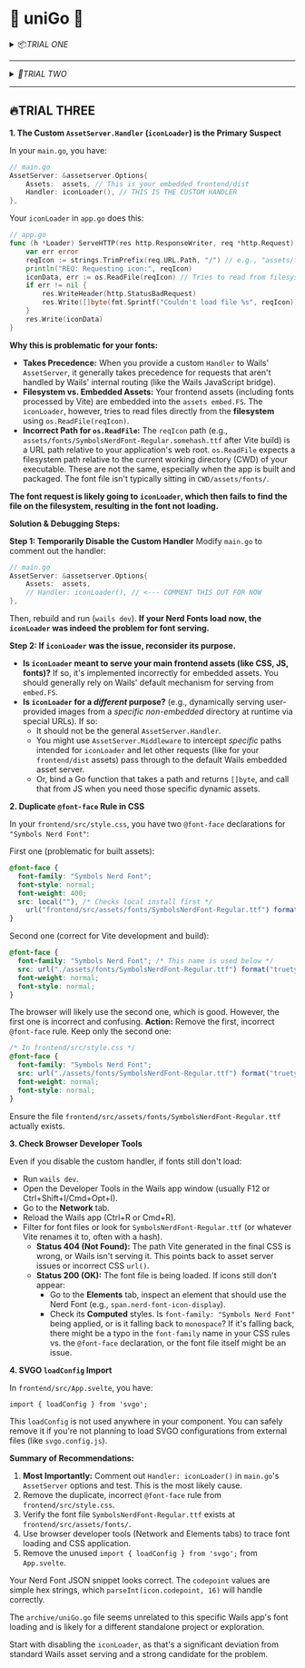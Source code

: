 #  uniGo 

<details><summary>📦<i>TRIAL ONE</i></summary>

```bash
.
├── app.go
├── build
│  ├── appicon.png
│  ├── darwin
│  │  ├── Info.dev.plist
│  │  └── Info.plist
│  ├── README.md
│  └── windows
│     ├── icon.ico
│     ├── info.json
│     ├── installer
│     │  ├── project.nsi
│     │  └── wails_tools.nsh
│     └── wails.exe.manifest
├── content
├── frontend
│  ├── dist
│  ├── index.html
│  ├── jsconfig.json
│  ├── package.json
│  ├── README.md
│  ├── src
│  │  ├── App.svelte
│  │  ├── assets
│  │  │  ├── fonts
│  │  │  │  ├── nunito-v16-latin-regular.woff2
│  │  │  │  └── OFL.txt
│  │  │  └── images
│  │  │     └── logo-universal.png
│  │  ├── main.js
│  │  ├── style.css
│  │  └── vite-env.d.ts
│  └── vite.config.js
├── go.mod
├── go.sum
├── main.go
├── README.md
├── TREE
└── wails.json
```

---

## Get Started

*We'll focus on:*

1.  **Go Backend (`app.go`)**:
    -   Reading SVG files from `content/svgs/`.
    -   Reading Nerd Font icon definitions (we'll assume a JSON file for this, as parsing font files directly is complex) from `content/nerd-fonts/`.
2.  **Svelte Frontend (`App.svelte`)**:
    - Displaying a sidebar for navigation (SVGs, Nerd Fonts).
    - Displaying a grid of SVG previews.
    - Displaying a grid of Nerd Font icons (using the actual font).
    - Basic search/filter.
    - Copying icon name/SVG content/codepoint.
3.  **Project Structure & Assets**:
    -   We'll slightly adjust the `content` folder structure for clarity.
    -   You'll need to place your Nerd Font file (e.g., `.ttf` or `.otf`) into the `frontend/src/assets/fonts` directory so CSS can load it.

Let's go!

### Update Project Structure (Recommended)**

Modify your `content` directory and `frontend/src/assets/fonts` like this:

```bash
.
├── app.go
├── build
│  └── ... (rest of build)
├── content
│  ├── nerd-fonts           # For Nerd Font metadata
│  │  └── icons.json        # We'll define this format
│  └── svgs                 # For user-provided SVG files
│     └── example.svg       # Add a sample SVG here
├── frontend
│  ├── ...
│  ├── src
│  │  ├── App.svelte
│  │  ├── assets
│  │  │  ├── fonts
│  │  │  │  ├── YourNerdFont.ttf  # <--- PLACE YOUR NERD FONT FILE HERE
│  │  │  │  └── OFL.txt           # (if applicable)
│  │  │  └── images
│  │  │     └── logo-universal.png
│  │  ├── main.js
│  │  ├── style.css
│  │  └── vite-env.d.ts
│  └── vite.config.js
├── go.mod
├── go.sum
├── main.go
├── README.md
├── TREE
└── wails.json
```

### Create Sample Content Files**

> **`content/svgs/example.svg`**:

```html
<svg xmlns="http://www.w3.org/2000/svg" viewBox="0 0 100 100" width="50" height="50">
  <circle cx="50" cy="50" r="40" stroke="black" stroke-width="3" fill="red" />
  <text x="50%" y="50%" dominant-baseline="middle" text-anchor="middle" font-size="12"fill="white">SVG!</text>
</svg>
```

*(Add more SVGs here later)*

*  **`content/nerd-fonts/icons.json`**:
*
This file will map icon names to their Unicode codepoints. You'll need to generate or find sucha JSON for your specific Nerd Font. Many Nerd Font download pages or GitHub repos include acheatsheet or a way to get this data.
Example (using some Font Awesome icons commonly included in Nerd Fonts):

```json
[
  { "name": "nf-fa-apple", "codepoint": "f179" },
  { "name": "nf-fa-android", "codepoint": "f17b" },
  { "name": "nf-fa-windows", "codepoint": "f17a" },
  { "name": "nf-dev-github_badge", "codepoint": "f09b" },
  { "name": "nf-custom-heart", "codepoint": "f004" },
  { "name": "nf-mdi-home", "codepoint": "f2dc" }
]
```

*Important*: The `codepoint` is the hexadecimal Unicode value *without* `U+` or `\u`.

> **`frontend/src/assets/fonts/YourNerdFont.ttf`**:

Download a Nerd Font (e.g., Fira Code Nerd Font, Hack Nerd Font) and place the `.ttf` or `.otf`file here. **Rename it** if needed, and make sure to update the CSS later.

### Go Backend (`app.go`)**

```go
package main

import (
	"context"
	"encoding/json"
	"fmt"
	"os"
	"path/filepath"
	"strings"
)

// App struct
type App struct {
	ctx context.Context
}

// NewApp creates a new App application struct
func NewApp() *App {
	return &App{}
}

// startup is called when the app starts. The context is saved
// so we can call the runtime methods
func (a *App) startup(ctx context.Context) {
	a.ctx = ctx
}

// SvgIcon represents a single SVG icon
type SvgIcon struct {
	Name    string `json:"name"`
	Content string `json:"content"`
	Path    string `json:"path"`
}

// NerdFontIcon represents a single Nerd Font icon
type NerdFontIcon struct {
	Name      string `json:"name"`
	Codepoint string `json:"codepoint"` // Hex codepoint string
}

// ListSvgIcons scans the content/svgs directory for SVG files
func (a *App) ListSvgIcons() ([]SvgIcon, error) {
	svgDir := "content/svgs" // Relative to project root
	files, err := os.ReadDir(svgDir)
	if err != nil {
		if os.IsNotExist(err) {
			// If directory doesn't exist, return empty list, not an error for the frontend
			return []SvgIcon{}, nil
		}
		return nil, fmt.Errorf("failed to read SVG directory %s: %w", svgDir, err)
	}

	var icons []SvgIcon
	for _, file := range files {
		if !file.IsDir() && strings.HasSuffix(strings.ToLower(file.Name()), ".svg") {
			filePath := filepath.Join(svgDir, file.Name())
			content, err := os.ReadFile(filePath)
			if err != nil {
				// Log error but continue processing other files
				fmt.Printf("Error reading SVG file %s: %v\n", filePath, err)
				continue
			}
			icons = append(icons, SvgIcon{
				Name:    strings.TrimSuffix(file.Name(), filepath.Ext(file.Name())),
				Content: string(content),
				Path:    filePath,
			})
		}
	}
	return icons, nil
}

// ListNerdFontIcons loads Nerd Font icon definitions from content/nerd-fonts/icons.json
func (a *App) ListNerdFontIcons() ([]NerdFontIcon, error) {
	jsonPath := "content/nerd-fonts/icons.json" // Relative to project root
	file, err := os.ReadFile(jsonPath)
	if err != nil {
		if os.IsNotExist(err) {
			// If file doesn't exist, return empty list
			return []NerdFontIcon{}, nil
		}
		return nil, fmt.Errorf("failed to read Nerd Font JSON %s: %w", jsonPath, err)
	}

	var icons []NerdFontIcon
	err = json.Unmarshal(file, &icons)
	if err != nil {
		return nil, fmt.Errorf("failed to unmarshal Nerd Font JSON %s: %w", jsonPath, err)
	}
	return icons, nil
}
```

**4. Update `main.go`**

Make sure your `main.go` initializes and binds your `App` struct.

```go
package main

import (
	"embed"

	"github.com/wailsapp/wails/v2"
	"github.com/wailsapp/wails/v2/pkg/options"
	"github.com/wailsapp/wails/v2/pkg/options/assetserver"
)

//go:embed all:frontend/dist
var assets embed.FS

func main() {
	// Create an instance of the app structure
	app := NewApp() // This NewApp() comes from app.go

	// Create application with options
	err := wails.Run(&options.App{
		Title:  "Icon Library Previewer",
		Width:  1024,
		Height: 768,
		AssetServer: &assetserver.Options{
			Assets: assets,
		},
		BackgroundColour: &options.RGBA{R: 27, G: 38, B: 54, A: 1},
		OnStartup:        app.startup, // Use the startup method from app.go
		Bind: []interface{}{
			app, // Bind the entire app struct
		},
	})

	if err != nil {
		println("Error:", err.Error())
	}
}
```

### Svelte Frontend (`frontend/src/`)**

> **`frontend/src/style.css`**:

```css
/* Reset and base styles */
:root {
  font-family: Inter, Avenir, Helvetica, Arial, sans-serif;
  font-size: 16px;
  line-height: 1.5;
  font-weight: 400;
  color-scheme: light dark;
  color: rgba(255, 255, 255, 0.87);
  background-color: #242424;
  font-synthesis: none;
  text-rendering: optimizeLegibility;
  -webkit-font-smoothing: antialiased;
  -moz-osx-font-smoothing: grayscale;
  -webkit-text-size-adjust: 100%;
  --sidebar-width: 250px;
  --header-height: 60px;
  --gap: 1rem;
  --icon-size: 3rem;
  --border-color: #444;
}
body {
  margin: 0;
  display: flex;
  min-width: 320px;
  min-height: 100vh;
  box-sizing: border-box;
}
*, *::before, *::after {
  box-sizing: inherit;
}
/* App Layout */
.app-container {
  display: flex;
  width: 100%;
  height: 100vh;
}
.sidebar {
  width: var(--sidebar-width);
  background-color: #1e1e1e;
  padding: var(--gap);
  border-right: 1px solid var(--border-color);
  display: flex;
  flex-direction: column;
}
.sidebar h2 {
  margin-top: 0;
  font-size: 1.2em;
  border-bottom: 1px solid var(--border-color);
  padding-bottom: 0.5em;
  margin-bottom: 1em;
}
.sidebar ul {
  list-style: none;
  padding: 0;
  margin: 0;
}
.sidebar li button {
  display: block;
  width: 100%;
  padding: 0.75em 1em;
  background: none;
  border: none;
  color: rgba(255, 255, 255, 0.7);
  text-align: left;
  cursor: pointer;
  border-radius: 4px;
  font-size: 1em;
}
.sidebar li button:hover {
  background-color: #333;
  color: white;
}
.sidebar li button.active {
  background-color: #007acc;
  color: white;
  font-weight: bold;
}
.main-content {
  flex-grow: 1;
  padding: var(--gap);
  overflow-y: auto;
  display: flex;
  flex-direction: column;
}
.search-bar {
  margin-bottom: var(--gap);
  padding: 0.5em;
  width: 100%;
  max-width: 500px;
  background-color: #333;
  border: 1px solid var(--border-color);
  color: white;
  border-radius: 4px;
}
.icon-grid {
  display: grid;
  grid-template-columns: repeat(auto-fill, minmax(120px, 1fr));
  gap: var(--gap);
}
.icon-card {
  background-color: #2a2a2a;
  border: 1px solid var(--border-color);
  border-radius: 8px;
  padding: var(--gap);
  display: flex;
  flex-direction: column;
  align-items: center;
  justify-content: center;
  text-align: center;
  cursor: pointer;
  transition: transform 0.2s ease, box-shadow 0.2s ease;
}
.icon-card:hover {
  transform: translateY(-3px);
  box-shadow: 0 4px 8px rgba(0,0,0,0.3);
}
.icon-preview {
  width: var(--icon-size);
  height: var(--icon-size);
  display: flex;
  align-items: center;
  justify-content: center;
  margin-bottom: 0.5em;
  overflow: hidden; /* Prevents large SVGs from breaking layout */
}
.icon-preview svg {
  max-width: 100%;
  max-height: 100%;
  fill: currentColor; /* For SVGs that use currentColor */
}
.icon-name {
  font-size: 0.8em;
  word-break: break-all;
  color: #ccc;
}
.toast {
  position: fixed;
  bottom: 20px;
  left: 50%;
  transform: translateX(-50%);
  background-color: #333;
  color: white;
  padding: 10px 20px;
  border-radius: 5px;
  box-shadow: 0 2px 10px rgba(0,0,0,0.2);
  z-index: 1000;
  opacity: 0;
  transition: opacity 0.5s ease-in-out;
}
.toast.show {
  opacity: 1;
}
/* NERD FONT STYLING */
/*
  IMPORTANT:
  1. Replace 'YourNerdFontName' with a descriptive name for your font.
  2. Replace 'YourNerdFont.ttf' with the ACTUAL FILENAME of your font
     in frontend/src/assets/fonts/
*/
@font-face {
  font-family: 'MyNerdFont'; /* Choose a name */
  src: url('./assets/fonts/YourNerdFont.ttf') format('truetype'); /* UPDATE THIS PATH */
  /* If you have other formats like woff2, add them:
  src: url('./assets/fonts/YourNerdFont.woff2') format('woff2'),
       url('./assets/fonts/YourNerdFont.ttf') format('truetype');
  */
  font-weight: normal;
  font-style: normal;
}
.nerd-font-icon-display {
  font-family: 'MyNerdFont', 'Symbols Nerd Font', monospace; /* Fallback chain */
  font-size: var(--icon-size); /* Adjust as needed */
  line-height: 1;
}
```

> **VERY IMPORTANT**: In the `@font-face` rule:

1.  Change `'MyNerdFont'` to a name you want to use (e.g., `'FiraCodeNerd'`).
2.  Change `url('./assets/fonts/YourNerdFont.ttf')` to match the *exact filename* of the NerdFontyou placed in `frontend/src/assets/fonts/`.
3.  If your font is `.otf`, use `format('opentype')`.

> **`frontend/src/App.svelte`**:

```html
<script>
  import { onMount } from 'svelte';
  import { ListSvgIcons, ListNerdFontIcons } from '../wailsjs/go/main/App'; // Wailsgeneratedbindings
  let svgIcons = [];
  let nerdFontIcons = [];
  let filteredSvgIcons = [];
  let filteredNerdFontIcons = [];
  let isLoading = true;
  let errorMsg = '';
  let currentView = 'svg'; // 'svg' or 'nerdfont'
  let searchTerm = '';
  let toastMessage = '';
  let showToast = false;
  onMount(async () => {
    try {
      const [svgs, nfIcons] = await Promise.all([
        ListSvgIcons(),
        ListNerdFontIcons()
      ]);
      svgIcons = svgs || []; // Ensure it's an array if Go returns null
      nerdFontIcons = nfIcons || [];
      filterIcons();
    } catch (err) {
      console.error("Error loading icons:", err);
      errorMsg = `Failed to load icons: ${err}`;
    } finally {
      isLoading = false;
    }
  });
  function filterIcons() {
    const term = searchTerm.toLowerCase();
    if (svgIcons) {
        filteredSvgIcons = svgIcons.filter(icon => icon.name.toLowerCase().includes(term));
    } else {
        filteredSvgIcons = [];
    }
    if (nerdFontIcons) {
        filteredNerdFontIcons = nerdFontIcons.filter(icon =>
            icon.name.toLowerCase().includes(term) ||
            icon.codepoint.toLowerCase().includes(term)
        );
    } else {
        filteredNerdFontIcons = [];
    }
  }
  $: if (searchTerm || svgIcons.length || nerdFontIcons.length) { // Re-filter when searchTermordata changes
      filterIcons();
  }
  function setView(view) {
    currentView = view;
    searchTerm = ''; // Reset search on view change
    filterIcons();
  }
  function displayToast(message) {
    toastMessage = message;
    showToast = true;
    setTimeout(() => {
      showToast = false;
    }, 2000);
  }
  async function copyToClipboard(text, type) {
    try {
      await navigator.clipboard.writeText(text);
      displayToast(`${type} copied!`);
    } catch (err) {
      console.error('Failed to copy: ', err);
      displayToast(`Failed to copy ${type}`);
    }
  }
  function handleSvgClick(icon) {
    // Example: copy SVG name. Could also copy content or path.
    copyToClipboard(icon.name, "SVG name");
    // To copy SVG content: copyToClipboard(icon.content, "SVG content");
  }
  function handleNerdFontClick(icon) {
    // Copy icon name, or codepoint, or the character itself
    const character = String.fromCodePoint(parseInt(icon.codepoint, 16));
    copyToClipboard(character, `NerdFont char ${icon.name}`);
    // To copy codepoint: copyToClipboard(icon.codepoint, "Codepoint");
  }
  function getNerdFontCharacter(codepoint) {
    return String.fromCodePoint(parseInt(codepoint, 16));
  }
</script>
<div class="app-container">
  <aside class="sidebar">
    <h2>Icon Library</h2>
    <input
      type="text"
      class="search-bar"
      placeholder="Search icons..."
      bind:value={searchTerm}
      on:input={filterIcons}
    />
    <ul>
      <li>
        <button class:active={currentView === 'svg'} on:click={() => setView('svg')}>
          SVG Icons ({filteredSvgIcons.length})
        </button>
      </li>
      <li>
        <button class:active={currentView === 'nerdfont'} on:click={() => setView('nerdfont')}>
          Nerd Font Icons ({filteredNerdFontIcons.length})
        </button>
      </li>
    </ul>
  </aside>
  <main class="main-content">
    {#if isLoading}
      <p>Loading icons...</p>
    {:else if errorMsg}
      <p style="color: red;">{errorMsg}</p>
    {:else}
      {#if currentView === 'svg'}
        {#if filteredSvgIcons.length === 0}
          <p>No SVG icons found{searchTerm ? ' matching your search' : (svgIcons.length === 0 ?'in content/svgs/. Add some!' : '')}.</p>
        {:else}
          <div class="icon-grid">
            {#each filteredSvgIcons as icon (icon.path)}
              <div class="icon-card" on:click={() => handleSvgClick(icon)} title="Click tocopyname: {icon.name}">
                <div class="icon-preview">
                  {@html icon.content}
                </div>
                <span class="icon-name">{icon.name}</span>
              </div>
            {/each}
          </div>
        {/if}
      {:else if currentView === 'nerdfont'}
        {#if filteredNerdFontIcons.length === 0}
          <p>No Nerd Font icons found{searchTerm ? ' matching your search' : (nerdFontIconslength=== 0 ? ' in content/nerd-fonts/icons.json or font not loaded. Check console &CSS.' :'')}.</p>
        {:else}
          <div class="icon-grid">
            {#each filteredNerdFontIcons as icon (icon.codepoint)}
              <div class="icon-card" on:click={() => handleNerdFontClick(icon)} title="Clicktocopy character: {icon.name}">
                <div class="icon-preview nerd-font-icon-display">
                  {getNerdFontCharacter(icon.codepoint)}
                </div>
                <span class="icon-name">{icon.name}</span>
                <span class="icon-name" style="font-size: 0.7em; color: #888;">{icon.codepoint<span>
              </div>
            {/each}
          </div>
        {/if}
      {/if}
    {/if}
  </main>
</div>
{#if showToast}
  <div class="toast show">{toastMessage}</div>
{/if}
```

*   **`frontend/wailsjs/go/main/App.d.ts` (Auto-generated - check after `wails dev`)**
    Wails should generate this. If you make changes to Go methods exposed to the frontend, you might need to delete `frontend/wailsjs` and restart `wails dev` for it to regenerate.

**6. Build and Run**

1.  Open your project root in the terminal.
2.  Run `wails dev`.

    *   This will compile the Go backend and start the Vite dev server for the Svelte frontend.
    *   Wails automatically generates the JavaScript bindings in `frontend/wailsjs/`.
3.  Your application window should appear.

**Key Things to Double-Check / Troubleshoot:**

*   **Nerd Font Path in CSS:** The `url(...)` in `frontend/src/style.css` for `@font-face` MUST correctly point to your Nerd Font file within `frontend/src/assets/fonts/`. The font name used in `font-family` in `@font-face` must match the one used in `.nerd-font-icon-display`.
*   **`content/nerd-fonts/icons.json`:** Ensure this file exists, is valid JSON, and its format matches what the Go code expects (`[{"name": "...", "codepoint": "..."}, ...]`).
*   **`content/svgs/`:** Make sure you have some `.svg` files there.
*   **Console Output:** Check both the terminal where `wails dev` is running (for Go errors) and the browser developer console (Ctrl+Shift+I or Cmd+Opt+I, for Svelte/JavaScript errors, especially related to font loading or Wails calls).
*   **Wails Bindings:** If you change function signatures in `app.go` that are bound to the frontend, Wails needs to regenerate the bindings. Sometimes deleting the `frontend/wailsjs` directory and restarting `wails dev` helps.

This comprehensive setup should give you a solid foundation. You can now expand on this by adding more features like:
*   More sophisticated search (e.g., fuzzy search).
*   Tagging icons.
*   User-configurable settings.
*   Different views (list vs. grid).
*   Directly opening SVG file location.

</details>

---

<details><summary><i>📜TRIAL TWO</i></summary>

The main layout issues ("main content won't fill the window" and "grid stuck to one column") are indeed CSS-related, primarily stemming from how heights and widths are being managed in the flex/grid containers, and some conflicting global styles.

Let's break it down:

**Critical CSS Fixes for Layout:**

1.  **`html`, `body`, `#app` Base Styling:**
    *   `text-align: center;` on `html` and `#app` can interfere with block-level children's default width behavior. It's meant for inline content.
    *   Managing `height: 100vh` vs `height: 100%`: `100vh` is viewport height. For children to fill a parent that has `100vh`, they should use `height: 100%`.

2.  **`.main-content` Height:**
    *   You have `height: 100vh;` on `.main-content`. Since its parent (`.app-container`) is already `height: 100vh;`, and `.main-content` is a flex item (`flex-grow: 1`), it should derive its height from the flex layout. The explicit `100vh` can cause overflow or miscalculation, especially when padding is involved.

3.  **`.icon-grid` Sizing:**
    *   For `.icon-grid` to be scrollable and use available space, its parent (`.main-content`) needs to correctly constrain its height. Since `.main-content` is `display: flex; flex-direction: column;`, the `.icon-grid` (with `flex-grow: 1`) should expand to fill the remaining vertical space.
    *   The grid being one column means its *width* is somehow constrained. This often happens if its parent (`.main-content`) isn't getting enough width from *its* parent (`.app-container`).

**Other CSS/HTML Bugs & Improvements:**

4.  **Invalid HTML `<buttondiv>`:**
    *   In `App.svelte`, you have `<buttondiv id="icon-count">`. This is not a valid HTML element. It should be a `<span>` or `<div>` *inside* the `<button>`, or just styled differently.

5.  **Toast Opacity:**
    *   `.toast.show` has `opacity: 0;`. This should be `opacity: 1;` to make it visible.

6.  **Duplicate `:root`:**
    *   You have two `:root` declarations in `style.css`. The second one will override variables from the first if they have the same name. It's better to consolidate them.

7.  **Font Definitions & Usage:**
    *   You define `Nunito` but then in `:root` your `--font-sans` is `"SF Pro Text", "Symbols Nerd Font", sans-serif;`. Make sure you're applying the font you intend. The Nerd Font for icons seems correctly set up with `Symbols Nerd Font`.

8.  **`.sidebar` display:**
    *   `display: block; flex-direction: column;` is unusual. If you want the sidebar to be a flex container for its children (like `h2`, `input`, `ul`), it should be `display: flex; flex-direction: column;`. If not, `flex-direction` has no effect on `display: block`. Given its children, `display: flex; flex-direction: column;` is likely more appropriate.

**Wails `main.go` Options:**

*   Your `Mac.TitleBar` options are set for a standard title bar (`TitlebarAppearsTransparent: false`, `HideTitleBar: false`).
*   However, you have `CSSDragProperty: "drag"` and apply `class="sidebar drag"` in Svelte. This implies you want to drag the window by the sidebar.
*   If you want a frameless window (no native title bar) that you drag by the sidebar:
    *   Set `Frameless: true` in `options.App{}`.
    *   Then, for Mac, you'd typically set `Mac.TitleBar.TitlebarAppearsTransparent: true` and `Mac.TitleBar.FullSizeContent: true`. You might even `HideTitle: true`.
*   If you want to keep the standard OS title bar, then the `CSSDragProperty` on the sidebar won't move the window (it might select text).
*   **For now, I'll assume you want the standard title bar since that's what the explicit options suggest.** The drag property on the sidebar won't hurt but won't move the window. If you want a frameless window, you'll need to adjust `main.go`.

---

**Corrected Code Snippets:**

**1. `frontend\src\style.css` (Key Changes Highlighted)**

```css
/* Consolidated :root and base styles */
:root {
  /* Primary font for UI text - choose one or define fallbacks */
  --font-sans: "Nunito", "SF Pro Text", "Symbols Nerd Font", sans-serif; /* Added Nunito here */
  --font-mono: "SF Mono", "Symbols Nerd Font Mono", monospace;

  font-size: 16px;
  line-height: 1.5;
  font-weight: 400;

  color-scheme: light dark;
  color: rgba(255, 255, 255, 0.87);

  scroll-behavior: smooth;
  font-synthesis: none;
  text-rendering: optimizeLegibility;
  -webkit-font-smoothing: antialiased;
  -moz-osx-font-smoothing: grayscale;
  -webkit-text-size-adjust: 100%;

  --sidebar-width: 200px;
  --header-height: 60px; /* Not currently used, but good to keep if you add a header */
  --gap: 1rem;
  --icon-size: 3rem;
  --border-color: #00000000; /* Transparent border is fine */
}

/* Ensure html, body, and #app take full height and don't interfere with flex/grid */
html {
  height: 100vh;
  background-image: url("assets/images/fabric.png");
  background-color: rgba(25, 25, 25, 0.5); /* This will be under body's background */
  /* text-align: center;  <--- REMOVE for block layouts */
  color: white;
  border-radius: 13px; /* This applies to the HTML element itself */
  overflow: hidden; /* Prevent scrollbars on html if window is sized perfectly */
}

body {
  height: 100%; /* Fill html */
  margin: 0;
  font-family: var(--font-sans);
  background-color: rgba(25, 25, 25, 0.5); /* Overlays html background */
  backdrop-filter: blur(10px);
  color: white;
  display: flex; /* Make body a flex container */
  flex-direction: column; /* Ensure #app can grow if needed */
  overflow: hidden; /* Prevent scrollbars on body */
}

#app {
  height: 100%; /* Fill body */
  width: 100%;
  display: flex; /* Make #app a flex container for .app-container */
  /* text-align: center; <--- REMOVE for block layouts */
}


@font-face {
  font-family: "Nunito";
  font-style: normal;
  font-weight: 400;
  src: local(""),
    url("assets/fonts/nunito-v16-latin-regular.woff2") format("woff2");
}

/* App Layout */
.app-container {
  display: flex;
  width: 100%; /* Fill #app */
  height: 100%; /* Fill #app */
}

.sidebar {
  width: var(--sidebar-width);
  padding: var(--gap);
  border-right: 0px solid var(--border-color); /* This is fine if you want no visible border */
  display: flex; /* Make sidebar a flex container for its children */
  flex-direction: column;
  flex-shrink: 0; /* Prevent sidebar from shrinking */
}

.sidebar h2 {
  margin-top: 0;
  font-size: 1.2em; /* Slightly larger for better readability */
  border-bottom: 1px solid var(--border-color);
  padding-bottom: 0.5em;
  margin-bottom: 1em;
}

.sidebar ul {
  list-style: none;
  padding: 0;
  margin: 0;
}

.sidebar li button {
  display: flex; /* Use flex to align items inside button */
  justify-content: space-between; /* Pushes count to the right */
  align-items: center; /* Vertically align text and count */
  width: 100%;
  margin-top: 0.5em;
  padding: 0.75em 1em;
  background: none;
  border: none;
  color: rgba(255, 255, 255, 0.7);
  text-align: left;
  cursor: pointer;
  border-radius: 4px;
  font-size: 0.9em; /* Adjusted for balance */
  transition: all 300ms ease;
}

.sidebar li button:hover {
  transform: translateX(5px);
  background-color: #333;
  color: white;
}

.sidebar li button.active {
  background-color: #007accaa;
  color: white;
  font-weight: bold;
}

/* Replaced #icon-count with a class for spans */
.icon-count-badge {
  font-size: 0.8em;
  color: #f5d863aa;
  background-color: rgba(0,0,0,0.2);
  padding: 0.1em 0.4em;
  border-radius: 3px;
}

.main-content {
  flex-grow: 1; /* Allow main content to take remaining width */
  padding: var(--gap);
  display: flex;
  flex-direction: column;
  /* height: 100vh; <--- REMOVE THIS, height comes from flex parent */
  /* width: 100%;   <--- Not strictly needed with flex-grow, but harmless */
  overflow: hidden; /* Important: parent of scrollable area should hide overflow */
  min-width: 0; /* Fixes potential flexbox shrinkage issue with wide children */
}

.search-bar {
  margin-bottom: var(--gap);
  padding: 0.5em;
  width: 100%;
  max-width: 500px; /* Or remove max-width if you want it to span more */
  background-color: #333;
  border: 1px solid var(--border-color);
  color: white;
  border-radius: 7px;
  flex-shrink: 0; /* Prevent search bar from shrinking */
}

.icon-grid {
  display: grid;
  width: 100%; /* Take full width of .main-content */
  /*
    IMPORTANT: For the grid to scroll, its parent (.main-content) defines the
    overall height, and the grid itself takes the remaining space and scrolls.
  */
  flex-grow: 1; /* Make the grid take all available vertical space in .main-content */
  overflow-y: auto; /* Enable vertical scrolling FOR THE GRID */
  grid-template-columns: repeat(auto-fill, minmax(150px, 1fr)); /* Increased minmax slightly */
  gap: var(--gap);
}

.icon-card {
  background-color: #2a2a2a;
  /* width: 175px; <--- REMOVE fixed width; let grid-template-columns handle it */
  border: 1px solid var(--border-color);
  border-radius: 7px;
  padding: var(--gap);
  display: flex;
  flex-direction: column;
  align-items: center;
  justify-content: center;
  text-align: center;
  cursor: pointer;
  transition: transform 0.3s ease, box-shadow 0.3s ease;
  min-height: 120px; /* Give cards a minimum height */
}

.icon-card:hover {
  transform: translateY(-3px);
  box-shadow: 0 4px 8px rgba(0, 0, 0, 0.3);
}

.icon-preview {
  width: var(--icon-size);
  height: var(--icon-size);
  display: flex;
  align-items: center;
  justify-content: center;
  margin-bottom: 0.5em;
  overflow: hidden;
}

.icon-preview svg {
  max-width: 100%;
  max-height: 100%;
  fill: currentColor;
}

.icon-name {
  font-size: 0.8em;
  word-break: break-all;
  color: #ccc;
  margin-top: auto; /* Pushes name to bottom if card content is sparse */
}

.toast {
  position: fixed;
  bottom: 20px;
  left: 50%;
  transform: translateX(-50%);
  background-color: #333;
  color: white;
  padding: 10px 20px;
  border-radius: 5px;
  box-shadow: 0 2px 10px rgba(0, 0, 0, 0.2);
  z-index: 1000;
  opacity: 0;
  transition: opacity 0.5s ease-in-out;
  pointer-events: none; /* So it doesn't intercept clicks when hidden */
}

.toast.show {
  opacity: 1; /* <<< CORRECTED */
}

/* NERD FONT STYLING */
@font-face {
  font-family: "Symbols Nerd Font"; /* This name is used below */
  src: url("./assets/fonts/SymbolsNerdFont-Regular.ttf") format("truetype");
  font-weight: normal;
  font-style: normal;
}

.nerd-font-icon-display {
  font-family: "Symbols Nerd Font", monospace; /* Fallback chain */
  font-size: var(--icon-size);
  line-height: 1;
}
```

**2. `frontend\src\App.svelte` (Changes for icon count display)**

```html
<script>
  import { onMount } from "svelte";
  import { ListSvgIcons, ListNerdFontIcons } from "../wailsjs/go/main/App"; // Wails generated bindings

  let svgIcons = [];
  let nerdFontIcons = [];
  let filteredSvgIcons = [];
  let filteredNerdFontIcons = [];
  let isLoading = true;
  let errorMsg = "";
  let currentView = "svg"; // 'svg' or 'nerdfont'
  let searchTerm = "";
  let toastMessage = "";
  let showToast = false;

  onMount(async () => {
    try {
      const [svgs, nfIcons] = await Promise.all([
        ListSvgIcons(),
        ListNerdFontIcons(),
      ]);
      svgIcons = svgs || [];
      nerdFontIcons = nfIcons || [];
      filterIcons();
    } catch (err) {
      console.error("Error loading icons:", err);
      errorMsg = `Failed to load icons: ${err.message || err}`; // Get message from error
    } finally {
      isLoading = false;
    }
  });

  function filterIcons() {
    const term = searchTerm.toLowerCase();
    if (svgIcons) {
      filteredSvgIcons = svgIcons.filter((icon) =>
        icon.name.toLowerCase().includes(term)
      );
    } else {
      filteredSvgIcons = [];
    }

    if (nerdFontIcons) {
      filteredNerdFontIcons = nerdFontIcons.filter(
        (icon) =>
          icon.name.toLowerCase().includes(term) ||
          icon.codepoint.toLowerCase().includes(term)
      );
    } else {
      filteredNerdFontIcons = [];
    }
  }

  $: if (searchTerm || svgIcons.length || nerdFontIcons.length) {
    filterIcons();
  }

  function setView(view) {
    currentView = view;
    searchTerm = "";
    filterIcons();
  }

  function displayToast(message) {
    toastMessage = message;
    showToast = true;
    setTimeout(() => {
      showToast = false;
    }, 2000);
  }

  async function copyToClipboard(text, type) {
    try {
      if (navigator.clipboard && navigator.clipboard.writeText) {
        await navigator.clipboard.writeText(text);
        displayToast(`${type} copied!`);
      } else {
        displayToast('Clipboard API not available.');
      }
    } catch (err) {
      console.error("Failed to copy: ", err);
      displayToast(`Failed to copy ${type}`);
    }
  }

  function handleSvgClick(icon) {
    copyToClipboard(icon.name, "SVG name");
  }

  function handleNerdFontClick(icon) {
    const character = String.fromCodePoint(parseInt(icon.codepoint, 16));
    copyToClipboard(character, `NerdFont char ${icon.name}`);
  }

  function getNerdFontCharacter(codepoint) {
    return String.fromCodePoint(parseInt(codepoint, 16));
  }
</script>

<div class="app-container">
  <aside class="sidebar drag"> {/* 'drag' property for Wails if window is frameless */}
    <h2>📖 uniGO</h2>
    <i style="margin-bottom: 1em;font-size:13px;color: #aaa;">Powered by <span class="nerd-font-icon-display" style="font-size: 13px;"></span></i> {/* Using span for Wails icon */}
    <input
      type="text"
      class="search-bar"
      placeholder="Search icons..."
      bind:value={searchTerm}
      on:input={filterIcons}
    />
    <ul>
      <li>
        <button
          class:active={currentView === "svg"}
          on:click={() => setView("svg")}
        >
          <span>SVG</span> {/* Text in a span */}
          <span class="icon-count-badge">{filteredSvgIcons.length}</span> {/* Count in a styled span */}
        </button>
      </li>
      <li>
        <button
          class:active={currentView === "nerdfont"}
          on:click={() => setView("nerdfont")}
        >
          <span>Nerd Font</span>
          <span class="icon-count-badge">{filteredNerdFontIcons.length}</span>
        </button>
      </li>
    </ul>
  </aside>

  <main class="main-content">
    {#if isLoading}
      <p>Loading icons...</p>
    {:else if errorMsg}
      <p style="color: red;">{errorMsg}</p>
    {:else if currentView === "svg"}
      {#if filteredSvgIcons.length === 0}
        <p>
          No SVG icons found
          {searchTerm
            ? " matching your search"
            : svgIcons.length === 0
              ? " in content/svgs/. Add some!"
              : ""}.
        </p>
      {:else}
        <div class="icon-grid">
          {#each filteredSvgIcons as icon (icon.path)}
            <div
              class="icon-card"
              aria-label="SVG icon: {icon.name}"
              on:click={() => handleSvgClick(icon)}
              title="Click to copy name: {icon.name}"
            >
              <div class="icon-preview">
                {@html icon.content}
              </div>
              <span class="icon-name">{icon.name}</span>
            </div>
          {/each}
        </div>
      {/if}
    {:else if currentView === "nerdfont"}
      {#if filteredNerdFontIcons.length === 0}
        <p>
          No Nerd Font icons found
          {searchTerm
            ? " matching your search"
            : nerdFontIcons.length === 0
              ? " in content/nerd-fonts/icons.json or font not loaded. Check console & CSS."
              : ""}.
        </p>
      {:else}
        <div class="icon-grid">
          {#each filteredNerdFontIcons as icon (icon.codepoint)}
            <div
              class="icon-card"
              aria-label="Nerd Font icon: {icon.name}"
              on:click={() => handleNerdFontClick(icon)}
              title="Click to copy character: {icon.name}"
            >
              <div class="icon-preview nerd-font-icon-display">
                {getNerdFontCharacter(icon.codepoint)}
              </div>
              <span class="icon-name">{icon.name}</span>
              <span class="icon-name" style="font-size: 0.7em; color: #888;">
                {icon.codepoint}
              </span>
            </div>
          {/each}
        </div>
      {/if}
    {/if}
  </main>
</div>

{#if showToast}
  <div class="toast show">{toastMessage}</div>
{/if}
```

**Summary of Key Fixes Applied:**
1.  **CSS:**
    *   Removed `text-align: center` from `html` and `#app`.
    *   Set `html`, `body`, `#app` to `height: 100vh` (html) and `height: 100%` (body, app) and `display: flex` to properly propagate dimensions.
    *   Removed explicit `height: 100vh` from `.main-content`; its height is now correctly determined by `flex-grow: 1` within `.app-container`.
    *   Added `min-width: 0` to `.main-content` (a common flexbox fix for nested content).
    *   Added `overflow: hidden` to `html`, `body`, and `.main-content` to control scroll contexts.
    *   Made `.icon-grid` use `flex-grow: 1` and `overflow-y: auto` to ensure it scrolls within the space allocated by `.main-content`.
    *   Removed fixed `width` from `.icon-card`, allowing `grid-template-columns` to define their size.
    *   Corrected `.toast.show { opacity: 1; }`.
    *   Changed `.sidebar` to `display: flex; flex-direction: column;`.
    *   Changed icon count display in buttons to use `<span>` and flex layout on the button.
2.  **Svelte:**
    *   Replaced `<buttondiv>` with `<span>` and classes for styling the count.
    *   Ensured the Wails icon in the sidebar also uses the Nerd Font class if it's a Nerd Font glyph.

After applying these changes, rebuild (`wails dev` or `wails build`):
*   The main content area should now correctly fill the space next to the sidebar.
*   The icon grid should display multiple columns and scroll vertically if there are many icons.

Test thoroughly. Flexbox and Grid layouts can be tricky, and sometimes small changes have big effects, especially concerning overflow and height/width calculations.

</details>

---

## 🔥TRIAL THREE

**1. The Custom `AssetServer.Handler` (`iconLoader`) is the Primary Suspect**

In your `main.go`, you have:

```go
// main.go
AssetServer: &assetserver.Options{
    Assets:  assets, // This is your embedded frontend/dist
    Handler: iconLoader(), // THIS IS THE CUSTOM HANDLER
},
```

Your `iconLoader` in `app.go` does this:

```go
// app.go
func (h *Loader) ServeHTTP(res http.ResponseWriter, req *http.Request) {
	var err error
	reqIcon := strings.TrimPrefix(req.URL.Path, "/") // e.g., "assets/fonts/SymbolsNerdFont-Regular.ttf"
	println("REQ: Requesting icon:", reqIcon)
	iconData, err := os.ReadFile(reqIcon) // Tries to read from filesystem: CWD/assets/fonts/...
	if err != nil {
		res.WriteHeader(http.StatusBadRequest)
		res.Write([]byte(fmt.Sprintf("Couldn't load file %s", reqIcon)))
	}
	res.Write(iconData)
}
```

**Why this is problematic for your fonts:**

*   **Takes Precedence:** When you provide a custom `Handler` to Wails' `AssetServer`, it generally takes precedence for requests that aren't handled by Wails' internal routing (like the Wails JavaScript bridge).
*   **Filesystem vs. Embedded Assets:** Your frontend assets (including fonts processed by Vite) are embedded into the `assets embed.FS`. The `iconLoader`, however, tries to read files directly from the **filesystem** using `os.ReadFile(reqIcon)`.
*   **Incorrect Path for `os.ReadFile`:** The `reqIcon` path (e.g., `assets/fonts/SymbolsNerdFont-Regular.somehash.ttf` after Vite build) is a URL path relative to your application's web root. `os.ReadFile` expects a filesystem path relative to the current working directory (CWD) of your executable. These are not the same, especially when the app is built and packaged. The font file isn't typically sitting in `CWD/assets/fonts/`.

**The font request is likely going to `iconLoader`, which then fails to find the file on the filesystem, resulting in the font not loading.**

**Solution & Debugging Steps:**

**Step 1: Temporarily Disable the Custom Handler**
Modify `main.go` to comment out the handler:

```go
// main.go
AssetServer: &assetserver.Options{
    Assets:  assets,
    // Handler: iconLoader(), // <--- COMMENT THIS OUT FOR NOW
},
```
Then, rebuild and run (`wails dev`).
**If your Nerd Fonts load now, the `iconLoader` was indeed the problem for font serving.**

**Step 2: If `iconLoader` was the issue, reconsider its purpose.**
*   **Is `iconLoader` meant to serve your main frontend assets (like CSS, JS, fonts)?** If so, it's implemented incorrectly for embedded assets. You should generally rely on Wails' default mechanism for serving from `embed.FS`.
*   **Is `iconLoader` for a *different* purpose?** (e.g., dynamically serving user-provided images from a *specific non-embedded* directory at runtime via special URLs). If so:
    *   It should not be the general `AssetServer.Handler`.
    *   You might use `AssetServer.Middleware` to intercept *specific* paths intended for `iconLoader` and let other requests (like for your `frontend/dist` assets) pass through to the default Wails embedded asset server.
    *   Or, bind a Go function that takes a path and returns `[]byte`, and call that from JS when you need those specific dynamic assets.

**2. Duplicate `@font-face` Rule in CSS**

In your `frontend/src/style.css`, you have two `@font-face` declarations for `"Symbols Nerd Font"`:

First one (problematic for built assets):
```css
@font-face {
  font-family: "Symbols Nerd Font";
  font-style: normal;
  font-weight: 400;
  src: local(""), /* Checks local install first */
    url("frontend/src/assets/fonts/SymbolsNerdFont-Regular.ttf") format("ttf"); /* Path incorrect after build */
}
```

Second one (correct for Vite development and build):
```css
@font-face {
  font-family: "Symbols Nerd Font"; /* This name is used below */
  src: url("./assets/fonts/SymbolsNerdFont-Regular.ttf") format("truetype");
  font-weight: normal;
  font-style: normal;
}
```
The browser will likely use the second one, which is good. However, the first one is incorrect and confusing.
**Action:** Remove the first, incorrect `@font-face` rule. Keep only the second one:

```css
/* In frontend/src/style.css */
@font-face {
  font-family: "Symbols Nerd Font";
  src: url("./assets/fonts/SymbolsNerdFont-Regular.ttf") format("truetype"); /* Vite processes this path */
  font-weight: normal;
  font-style: normal;
}
```
Ensure the file `frontend/src/assets/fonts/SymbolsNerdFont-Regular.ttf` actually exists.

**3. Check Browser Developer Tools**

Even if you disable the custom handler, if fonts still don't load:
*   Run `wails dev`.
*   Open the Developer Tools in the Wails app window (usually F12 or Ctrl+Shift+I/Cmd+Opt+I).
*   Go to the **Network** tab.
*   Reload the Wails app (Ctrl+R or Cmd+R).
*   Filter for font files or look for `SymbolsNerdFont-Regular.ttf` (or whatever Vite renames it to, often with a hash).
    *   **Status 404 (Not Found):** The path Vite generated in the final CSS is wrong, or Wails isn't serving it. This points back to asset server issues or incorrect CSS `url()`.
    *   **Status 200 (OK):** The font file is being loaded. If icons still don't appear:
        *   Go to the **Elements** tab, inspect an element that should use the Nerd Font (e.g., `span.nerd-font-icon-display`).
        *   Check its **Computed** styles. Is `font-family: "Symbols Nerd Font"` being applied, or is it falling back to `monospace`? If it's falling back, there might be a typo in the `font-family` name in your CSS rules vs. the `@font-face` declaration, or the font file itself might be an issue.

**4. SVGO `loadConfig` Import**

In `frontend/src/App.svelte`, you have:
```svelte
import { loadConfig } from 'svgo';
```
This `loadConfig` is not used anywhere in your component. You can safely remove it if you're not planning to load SVGO configurations from external files (like `svgo.config.js`).

**Summary of Recommendations:**

1.  **Most Importantly:** Comment out `Handler: iconLoader()` in `main.go`'s `AssetServer` options and test. This is the most likely cause.
2.  Remove the duplicate, incorrect `@font-face` rule from `frontend/src/style.css`.
3.  Verify the font file `SymbolsNerdFont-Regular.ttf` exists at `frontend/src/assets/fonts/`.
4.  Use browser developer tools (Network and Elements tabs) to trace font loading and CSS application.
5.  Remove the unused `import { loadConfig } from 'svgo';` from `App.svelte`.

Your Nerd Font JSON snippet looks correct. The `codepoint` values are simple hex strings, which `parseInt(icon.codepoint, 16)` will handle correctly.

The `archive/uniGo.go` file seems unrelated to this specific Wails app's font loading and is likely for a different standalone project or exploration.

Start with disabling the `iconLoader`, as that's a significant deviation from standard Wails asset serving and a strong candidate for the problem.
